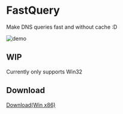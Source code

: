 # FastQuery

Make DNS queries fast and without cache :D

![demo](https://i.imgur.com/caGcHNT.png)

## WIP

Currently only supports Win32

## Download

[Download(Win x86)](https://github.com/TheLoneDev/FastQuery/releases/download/v1/FastQuery.exe)